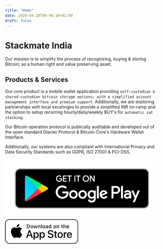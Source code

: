 ```yaml
---
title: "Home"
date: 2020-04-28T09:46:18+02:00
draft: false
---
```


# Stackmate India

Our mission is to simplify the process of recognizing, buying & storing Bitcoin; as a human right and value preserving asset.

## Products & Services

Our core product is a mobile wallet application providing `self-custodian & shared-custodian bitcoin storage options; with a simplified account management interface and premium support`. Additionally, we are exploring partnerships with local excahnges to provide a simplified INR on-ramp and the option to setup recurring hourly/daily/weekly BUY's for `automatic sat stacking`.

Our Bitcoin operation protocol is publically auditable and developed out of the open standard Glacier Protocol & Bitcoin-Core's Hardware Wallet Interface.

Additionally, our systems are also compliant with International Privacy and Data Security Standards such as GDPR, ISO 27001 & PCI-DSS.


<img src="/images/google-play-badge.png" alt="PlayStore" style="width:100;height:25"/>

<img src="/images/apple-ios-badge.svg" alt="AppStore"/>

